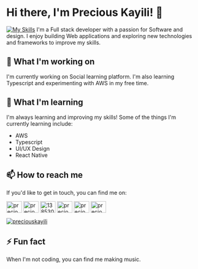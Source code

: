 # Hi there, I'm Precious Kayili! 👋
[![My Skills](https://skillicons.dev/icons?i=js,ts,php,nodejs,react,mongodb,express,vscode)](https://skillicons.dev)
I'm a Full stack developer with a passion for Software and design. I enjoy building Web applications and exploring new technologies and frameworks to improve my skills.

## 🔭 What I'm working on
I'm currently working on Social learning platform. I'm also learning Typescript and experimenting with AWS in my free time.

## 🌱 What I'm learning
I'm always learning and improving my skills! Some of the things I'm currently learning include:

- AWS
- Typescript
- UI/UX Design
- React Native

## 📫 How to reach me
If you'd like to get in touch, you can find me on:
<p align="left">
<a href="https://twitter.com/preciouskayili" target="blank"><img align="center" src="https://raw.githubusercontent.com/rahuldkjain/github-profile-readme-generator/master/src/images/icons/Social/twitter.svg" alt="preciouskayili" height="30" width="40" /></a>
<a href="https://linkedin.com/in/precious-solomon-kayili" target="blank"><img align="center" src="https://raw.githubusercontent.com/rahuldkjain/github-profile-readme-generator/master/src/images/icons/Social/linked-in-alt.svg" alt="precious-solomon-kayili" height="30" width="40" /></a>
<a href="https://stackoverflow.com/users/13853007" target="blank"><img align="center" src="https://raw.githubusercontent.com/rahuldkjain/github-profile-readme-generator/master/src/images/icons/Social/stack-overflow.svg" alt="13853007" height="30" width="40" /></a>
<a href="https://fb.com/precious.solomonkayili" target="blank"><img align="center" src="https://raw.githubusercontent.com/rahuldkjain/github-profile-readme-generator/master/src/images/icons/Social/facebook.svg" alt="precious.solomonkayili" height="30" width="40" /></a>
<a href="https://instagram.com/preciouskayili" target="blank"><img align="center" src="https://raw.githubusercontent.com/rahuldkjain/github-profile-readme-generator/master/src/images/icons/Social/instagram.svg" alt="preciouskayili" height="30" width="40" /></a>
<a href="https://www.youtube.com/c/precious solomon" target="blank"><img align="center" src="https://raw.githubusercontent.com/rahuldkjain/github-profile-readme-generator/master/src/images/icons/Social/youtube.svg" alt="precious solomon" height="30" width="40" /></a>
</p>
<p align="left"> <a href="https://twitter.com/preciouskayili" target="blank"><img src="https://img.shields.io/twitter/follow/preciouskayili?logo=twitter&style=for-the-badge" alt="preciouskayili" /></a> </p>

## ⚡ Fun fact
When I'm not coding, you can find me making music.
